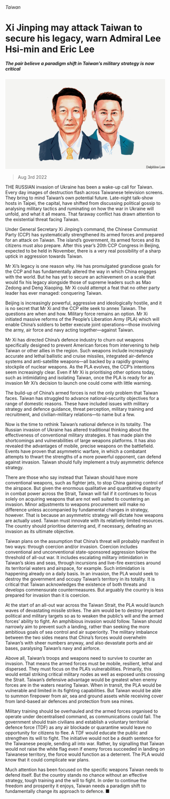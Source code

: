 ###### Taiwan

# Xi Jinping may attack Taiwan to secure his legacy, warn Admiral Lee Hsi-min and Eric Lee 

##### The pair believe a paradigm shift in Taiwan’s military strategy is now critical 

![image](images/20220730_BID003.jpg) 

> Aug 3rd 2022 

THE RUSSIAN invasion of Ukraine has been a wake-up call for Taiwan. Every day images of destruction flash across Taiwanese television screens. They bring to mind Taiwan’s own potential future. Late-night talk-show hosts in Taipei, the capital, have shifted from discussing political gossip to analysing military tactics and ruminating on how the war in Ukraine will unfold, and what it all means. That faraway conflict has drawn attention to the existential threat facing Taiwan.

Under General Secretary Xi Jinping’s command, the Chinese Communist Party (CCP) has systematically strengthened its armed forces and prepared for an attack on Taiwan. The island’s government, its armed forces and its citizens must also prepare. After this year’s 20th CCP Congress in Beijing, expected to be held in November, there is a very real possibility of a sharp uptick in aggression towards Taiwan. 

Mr Xi’s legacy is one reason why. He has promulgated grandiose goals for the CCP and has fundamentally altered the way in which China engages with the world. But he has yet to secure an achievement on a scale that would fix his legacy alongside those of supreme leaders such as Mao Zedong and Deng Xiaoping. Mr Xi could attempt a feat that no other party leader has ever managed: conquering Taiwan.

Beijing is increasingly powerful, aggressive and ideologically hostile, and it is no secret that Mr Xi and the CCP elite seek to annex Taiwan. The questions are when and how. Military force remains an option. Mr Xi initiated massive reforms of the People’s Liberation Army (PLA) which will enable China’s soldiers to better execute joint operations—those involving the army, air force and navy acting together—against Taiwan. 

Mr Xi has directed China’s defence industry to churn out weapons specifically designed to prevent American forces from intervening to help Taiwan or other allies in the region. Such weapons include increasingly accurate and lethal ballistic and cruise missiles, integrated air-defence systems and anti-satellite weapons—all backed by a rapidly growing stockpile of nuclear weapons. As the PLA evolves, the CCP’s intentions seem increasingly clear. Even if Mr Xi is prioritising other options today, such as intimidating and isolating Taiwan, once the PLA is ready for an invasion Mr Xi’s decision to launch one could come with little warning. 

The build-up of China’s armed forces is not the only problem that Taiwan faces. Taiwan has struggled to advance national-security objectives for a range of domestic reasons. These have included issues with military strategy and defence guidance, threat perception, military training and recruitment, and civilian-military relations—to name but a few.

Now is the time to rethink Taiwan’s national defence in its totality. The Russian invasion of Ukraine has altered traditional thinking about the effectiveness of conventional military strategies. It has made plain the shortcomings and vulnerabilities of large weapons platforms. It has also revealed the advantages of mobile, precise weapons on the battlefield. Events have proven that asymmetric warfare, in which a combatant attempts to thwart the strengths of a more powerful opponent, can defend against invasion. Taiwan should fully implement a truly asymmetric defence strategy. 

There are those who say instead that Taiwan should have more conventional weapons, such as fighter jets, to stop China gaining control of the airspace. But given the enormous qualitative and quantitative disparity in combat power across the Strait, Taiwan will fail if it continues to focus solely on acquiring weapons that are not well suited to countering an invasion. Minor adjustments to weapons procurement will make no difference unless accompanied by fundamental changes in strategy, however. That is because an asymmetric strategy will dictate how weapons are actually used. Taiwan must innovate with its relatively limited resources. The country should prioritise deterring and, if necessary, defeating an invasion as its ultimate objective. 

Taiwan plans on the assumption that China’s threat will probably manifest in two ways: through coercion and/or invasion. Coercion includes conventional and unconventional state-sponsored aggression below the threshold of all-out war. It includes escalating military intimidation in Taiwan’s skies and seas, through incursions and live-fire exercises around its territorial waters and airspace, for example. Such intimidation is happening already on a daily basis. In an invasion, the PLA would seek to destroy the government and occupy Taiwan’s territory in its totality. It is critical that Taiwan acknowledges the existence of both threats and develops commensurate countermeasures. But arguably the country is less prepared for invasion than it is coercion. 

At the start of an all-out war across the Taiwan Strait, the PLA would launch waves of devastating missile strikes. The aim would be to destroy important political and military targets so as to weaken the public’s will and the armed forces’ ability to fight. An amphibious invasion would follow. Taiwan should narrowly aim to prevent such a landing, rather than seeking the more ambitious goals of sea control and air superiority. The military imbalance between the two sides means that China’s forces would overwhelm Taiwan’s with sheer numbers anyway, and also devastate ports and air bases, paralysing Taiwan’s navy and airforce. 

Above all, Taiwan’s troops and weapons need to survive to counter an invasion. That means the armed forces must be mobile, resilient, lethal and dispersed. They must focus on the PLA’s vulnerabilities. Primarily, this would entail striking critical military nodes as well as exposed units crossing the Strait. Taiwan’s defensive advantage would be greatest when enemy forces are in the waters nearing Taiwan. When in transit, the PLA would be vulnerable and limited in its fighting capabilities. But Taiwan would be able to summon firepower from air, sea and ground assets while receiving cover from land-based air defences and protection from sea mines.

Military training should be overhauled and the armed forces organised to operate under decentralised command, as communications could fail. The government should train civilians and establish a voluntary territorial defence force (TDF) as any air blockade or quarantine would leave no opportunity for citizens to flee. A TDF would educate the public and strengthen its will to fight. The initiative would not be a death sentence for the Taiwanese people, sending all into war. Rather, by signalling that Taiwan would not raise the white flag even if enemy forces succeeded in landing on Taiwanese territory, the force would function as a deterrent. The PLA would know that it could complicate war plans. 

Much attention has been focused on the specific weapons Taiwan needs to defend itself. But the country stands no chance without an effective strategy, tough training and the will to fight. In order to continue the freedom and prosperity it enjoys, Taiwan needs a paradigm shift to fundamentally change its approach to defence. ■


